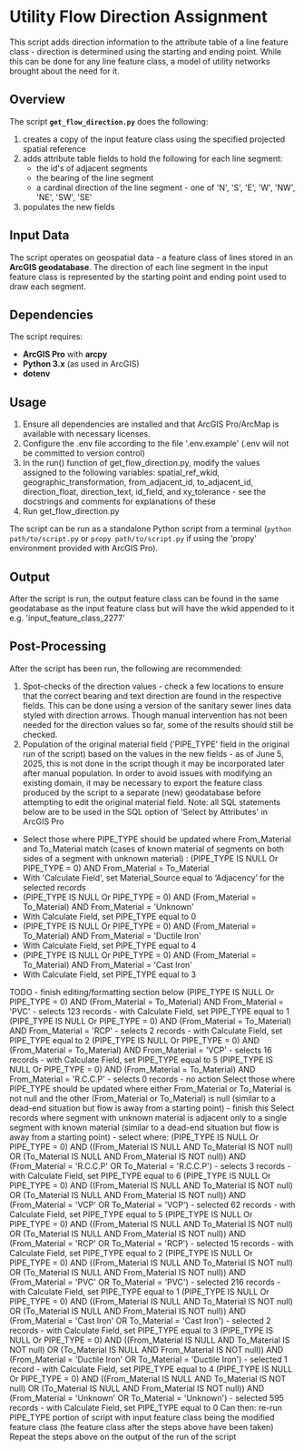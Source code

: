# Utility Flow Direction Assignment

This script adds direction information to the attribute table of a line feature class - direction is determined using the starting and ending point. While this can be done for any line feature class, a model of utility networks brought about the need for it.

## Overview

The script **`get_flow_direction.py`** does the following:

1. creates a copy of the input feature class using the specified projected spatial reference
2. adds attribute table fields to hold the following for each line segment:
    - the id's of adjacent segments
    - the bearing of the line segment
    - a cardinal direction of the line segment - one of 'N', 'S', 'E', 'W', 'NW', 'NE', 'SW', 'SE'
3. populates the new fields

## Input Data

The script operates on geospatial data - a feature class of lines stored in an **ArcGIS geodatabase**. The direction of each line segment in the input feature class is represented by the starting point and ending point used to draw each segment.

## Dependencies

The script requires:
- **ArcGIS Pro** with **arcpy**
- **Python 3.x** (as used in ArcGIS)
- **dotenv**

## Usage

1. Ensure all dependencies are installed and that ArcGIS Pro/ArcMap is available with necessary licenses.
2. Configure the .env file according to the file '.env.example' (.env will not be committed to version control)
3. In the run() function of get_flow_direction.py, modify the values assigned to the following variables: spatial_ref_wkid, geographic_transformation, from_adjacent_id, to_adjacent_id, direction_float, direction_text, id_field, and xy_tolerance - see the docstrings and comments for explanations of these
4. Run get_flow_direction.py

The script can be run as a standalone Python script from a terminal (`python path/to/script.py` or `propy path/to/script.py` if using the 'propy' environment provided with ArcGIS Pro).

## Output

After the script is run, the output feature class can be found in the same geodatabase as the input feature class but will have the wkid appended to it e.g. 'input_feature_class_2277'

## Post-Processing

After the script has been run, the following are recommended:

1. Spot-checks of the direction values - check a few locations to ensure that the correct bearing and text direction are found in the respective fields. This can be done using a version of the sanitary sewer lines data styled with direction arrows. Though manual intervention has not been needed for the direction values so far, some of the results should still be checked.
2. Population of the original material field ('PIPE_TYPE' field in the original run of the script) based on the values in the new fields - as of June 5, 2025, this is not done in the script though it may be incorporated later after manual population. In order to avoid issues with modifying an existing domain, it may be necessary to export the feature class produced by the script to a separate (new) geodatabase before attempting to edit the original material field. Note: all SQL statements below are to be used in the SQL option of 'Select by Attributes' in ArcGIS Pro

- Select those where PIPE_TYPE should be updated where From_Material and To_Material match (cases of known material of segments on both sides of a segment with unknown material) : (PIPE_TYPE IS NULL Or PIPE_TYPE = 0) AND From_Material = To_Material 
- With 'Calculate Field', set Material_Source equal to ‘Adjacency’ for the selected records
- (PIPE_TYPE IS NULL Or PIPE_TYPE = 0) AND (From_Material = To_Material) AND From_Material = 'Unknown' 
- With Calculate Field, set PIPE_TYPE equal to 0
- (PIPE_TYPE IS NULL Or PIPE_TYPE = 0) AND (From_Material = To_Material) AND From_Material = 'Ductile Iron'
- With Calculate Field, set PIPE_TYPE equal to 4
- (PIPE_TYPE IS NULL Or PIPE_TYPE = 0) AND (From_Material = To_Material) AND From_Material = 'Cast Iron'
- With Calculate Field, set PIPE_TYPE equal to 3

TODO - finish editing/formatting section below
(PIPE_TYPE IS NULL Or PIPE_TYPE = 0) AND (From_Material = To_Material) AND From_Material = 'PVC' - selects 123 records - with Calculate Field, set PIPE_TYPE equal to 1
(PIPE_TYPE IS NULL Or PIPE_TYPE = 0) AND (From_Material = To_Material) AND From_Material = 'RCP' - selects 2 records - with Calculate Field, set PIPE_TYPE equal to 2
(PIPE_TYPE IS NULL Or PIPE_TYPE = 0) AND (From_Material = To_Material) AND From_Material = 'VCP' - selects 16 records - with Calculate Field, set PIPE_TYPE equal to 5
(PIPE_TYPE IS NULL Or PIPE_TYPE = 0) AND (From_Material = To_Material) AND From_Material = 'R.C.C.P' - selects 0 records - no action
Select those where PIPE_TYPE should be updated where either From_Material or To_Material is not null and the other (From_Material or To_Material) is null (similar to a dead-end situation but flow is away from a starting point) - finish this
Select records where segment with unknown material is adjacent only to a single segment with known material (similar to a dead-end situation but flow is away from a starting point) - select where:
(PIPE_TYPE IS NULL Or PIPE_TYPE = 0) AND ((From_Material IS NULL AND To_Material IS NOT null) OR (To_Material IS NULL AND From_Material IS NOT null)) AND (From_Material = 'R.C.C.P' OR To_Material = 'R.C.C.P') - selects 3 records -  with Calculate Field, set PIPE_TYPE equal to 6
(PIPE_TYPE IS NULL Or PIPE_TYPE = 0) AND ((From_Material IS NULL AND To_Material IS NOT null) OR (To_Material IS NULL AND From_Material IS NOT null)) AND (From_Material = 'VCP' OR To_Material = 'VCP') - selected 62 records - with Calculate Field, set PIPE_TYPE equal to 5
(PIPE_TYPE IS NULL Or PIPE_TYPE = 0) AND ((From_Material IS NULL AND To_Material IS NOT null) OR (To_Material IS NULL AND From_Material IS NOT null)) AND (From_Material = 'RCP' OR To_Material = 'RCP') - selected 15 records - with Calculate Field, set PIPE_TYPE equal to 2
(PIPE_TYPE IS NULL Or PIPE_TYPE = 0) AND ((From_Material IS NULL AND To_Material IS NOT null) OR (To_Material IS NULL AND From_Material IS NOT null)) AND (From_Material = 'PVC' OR To_Material = 'PVC') - selected 216 records - with Calculate Field, set PIPE_TYPE equal to 1
(PIPE_TYPE IS NULL Or PIPE_TYPE = 0) AND ((From_Material IS NULL AND To_Material IS NOT null) OR (To_Material IS NULL AND From_Material IS NOT null)) AND (From_Material = 'Cast Iron' OR To_Material = 'Cast Iron') - selected 2 records - with Calculate Field, set PIPE_TYPE equal to 3
(PIPE_TYPE IS NULL Or PIPE_TYPE = 0) AND ((From_Material IS NULL AND To_Material IS NOT null) OR (To_Material IS NULL AND From_Material IS NOT null)) AND (From_Material = 'Ductile Iron' OR To_Material = 'Ductile Iron') - selected 1 record - with Calculate Field, set PIPE_TYPE equal to 4
(PIPE_TYPE IS NULL Or PIPE_TYPE = 0) AND ((From_Material IS NULL AND To_Material IS NOT null) OR (To_Material IS NULL AND From_Material IS NOT null)) AND (From_Material = 'Unknown' OR To_Material = 'Unknown') - selected 595 records - with Calculate Field, set PIPE_TYPE equal to 0
Can then:
re-run PIPE_TYPE portion of script with input feature class being the modified feature class (the feature class after the steps above have been taken) 
Repeat the steps above on the output of the run of the script


